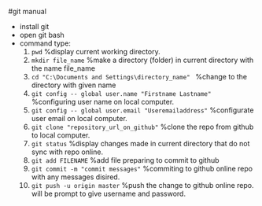 #git manual

* install git
* open git bash
* command type:
	1. `pwd` 	%display current working directory.
	2. `mkdir file_name` 	%make a directory (folder) in current directory with the name file_name
	3. `cd "C:\Documents and Settings\directory_name" ` %change to the directory with given name
	4. `git config -- global user.name "Firstname Lastname"`	%configuring user name on local computer.
	5. `git config -- global user.email "Useremailaddress"`		%configurate user email on local computer.
	6. `git clone "repository_url_on_github"` 	%clone the repo from github to local computer.
	7. `git status` 	%display changes made in current directory that do not sync with repo online.
	8. `git add FILENAME` 	%add file preparing to commit to github
	9. `git commit -m "commit messages"` 	%commiting to github online repo with any messages disired.
	10. `git push -u origin master`		%push the change to github online repo.
			will be prompt to give username and password.
	